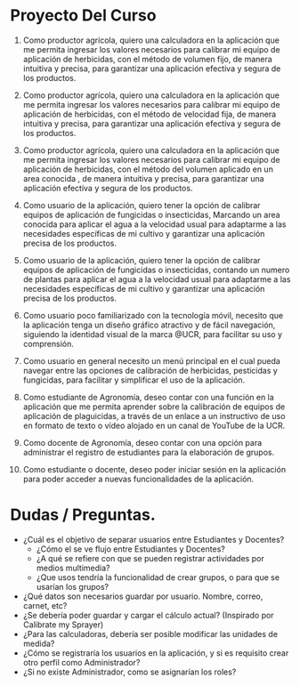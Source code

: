 # Proyecto Del Curso

1. Como productor agrícola, quiero una calculadora en la aplicación que me permita ingresar los valores necesarios para calibrar mi equipo de aplicación de herbicidas, con el método de volumen fijo, de manera intuitiva y precisa, para garantizar una aplicación efectiva y segura de los productos.

2. Como productor agrícola, quiero una calculadora en la aplicación que me permita ingresar los valores necesarios para calibrar mi equipo de aplicación de herbicidas, con el método de velocidad fija, de manera intuitiva y precisa, para garantizar una aplicación efectiva y segura de los productos.

3. Como productor agrícola, quiero una calculadora en la aplicación que me permita ingresar los valores necesarios para calibrar mi equipo de aplicación de herbicidas, con el método del volumen aplicado en un area conocida , de manera intuitiva y precisa, para garantizar una aplicación efectiva y segura de los productos.

4. Como usuario de la aplicación, quiero tener la opción de calibrar equipos de aplicación de fungicidas o insecticidas, Marcando un area conocida para aplicar el agua a la velocidad usual  para adaptarme a las necesidades específicas de mi cultivo y garantizar una aplicación precisa de los productos.

5. Como usuario de la aplicación, quiero tener la opción de calibrar equipos de aplicación de fungicidas o insecticidas, contando un numero de plantas para aplicar el agua a la velocidad usual  para adaptarme a las necesidades específicas de mi cultivo y garantizar una aplicación precisa de los productos.

6. Como usuario poco familiarizado con la tecnología móvil, necesito que la aplicación tenga un diseño gráfico atractivo y de fácil navegación, siguiendo la identidad visual de la marca @UCR, para facilitar su uso y comprensión.

7. Como usuario en general necesito un menú principal en el cual pueda navegar entre las opciones de calibración de herbicidas, pesticidas y fungicidas, para facilitar y simplificar el uso de la aplicación.

8. Como estudiante de Agronomía, deseo contar con una función en la aplicación que me permita aprender sobre la calibración de equipos de aplicación de plaguicidas, a través de un enlace a un instructivo de uso en formato de texto o vídeo alojado en un canal de YouTube de la UCR.

9. Como docente de Agronomía, deseo contar con una opción para administrar el registro de estudiantes
para la elaboración de grupos.

10. Como estudiante o docente, deseo poder iniciar sesión en la aplicación para poder acceder a nuevas funcionalidades de la aplicación.


# Dudas / Preguntas.

- ¿Cuál es el objetivo de separar usuarios entre Estudiantes y Docentes?
	- ¿Cómo el se ve flujo entre Estudiantes y Docentes?
	- ¿A qué se refiere con que se pueden registrar actividades por medios multimedia?
   	- ¿Que usos tendría la funcionalidad de crear grupos, o para que se usarían los grupos?
- ¿Qué datos son necesarios guardar por usuario. Nombre, correo, carnet, etc? 
- ¿Se debería poder guardar y cargar el cálculo actual? (Inspirado por Calibrate my Sprayer)
- ¿Para las calculadoras, debería ser posible modificar las unidades de medida?
- ¿Cómo se registraría los usuarios en la aplicación, y si es requisito crear otro perfil como Administrador?
- ¿Si no existe Administrador, como se asignarían los roles?
